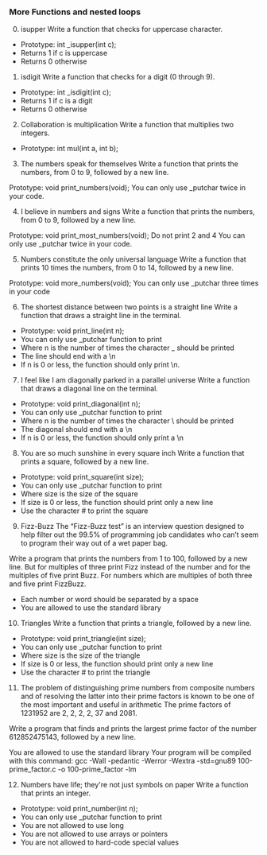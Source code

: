### More Functions and nested loops
0. isupper
Write a function that checks for uppercase character.

 - Prototype: int _isupper(int c);
 - Returns 1 if c is uppercase
 - Returns 0 otherwise

1. isdigit
Write a function that checks for a digit (0 through 9).

 - Prototype: int _isdigit(int c);
 - Returns 1 if c is a digit
 - Returns 0 otherwise

2. Collaboration is multiplication
Write a function that multiplies two integers.

 - Prototype: int mul(int a, int b);

3. The numbers speak for themselves
Write a function that prints the numbers, from 0 to 9, followed by a new line.

Prototype: void print_numbers(void);
You can only use _putchar twice in your code.

4. I believe in numbers and signs
Write a function that prints the numbers, from 0 to 9, followed by a new line.

Prototype: void print_most_numbers(void);
Do not print 2 and 4
You can only use _putchar twice in your code.

5. Numbers constitute the only universal language
Write a function that prints 10 times the numbers, from 0 to 14, followed by a new line.

Prototype: void more_numbers(void);
You can only use _putchar three times in your code

6. The shortest distance between two points is a straight line
Write a function that draws a straight line in the terminal.

 - Prototype: void print_line(int n);
 - You can only use _putchar function to print
 - Where n is the number of times the character _ should be printed
 - The line should end with a \n
 - If n is 0 or less, the function should only print \n.

7. I feel like I am diagonally parked in a parallel universe
Write a function that draws a diagonal line on the terminal.

 - Prototype: void print_diagonal(int n);
 - You can only use _putchar function to print
 - Where n is the number of times the character \ should be printed
 - The diagonal should end with a \n
 - If n is 0 or less, the function should only print a \n

8. You are so much sunshine in every square inch
Write a function that prints a square, followed by a new line.

 - Prototype: void print_square(int size);
 - You can only use _putchar function to print
 - Where size is the size of the square
 - If size is 0 or less, the function should print only a new line
 - Use the character # to print the square

9. Fizz-Buzz
The “Fizz-Buzz test” is an interview question designed to help filter out the 99.5% of programming job candidates who can’t seem to program their way out of a wet paper bag.

Write a program that prints the numbers from 1 to 100, followed by a new line. But for multiples of three print Fizz instead of the number and for the multiples of five print Buzz. For numbers which are multiples of both three and five print FizzBuzz.

 - Each number or word should be separated by a space
 - You are allowed to use the standard library

10. Triangles
Write a function that prints a triangle, followed by a new line.

 - Prototype: void print_triangle(int size);
 - You can only use _putchar function to print
 - Where size is the size of the triangle
 - If size is 0 or less, the function should print only a new line
 - Use the character # to print the triangle

11. The problem of distinguishing prime numbers from composite numbers and of resolving the latter into their prime factors is known to be one of the most important and useful in arithmetic
The prime factors of 1231952 are 2, 2, 2, 2, 37 and 2081.

Write a program that finds and prints the largest prime factor of the number 612852475143, followed by a new line.

You are allowed to use the standard library
Your program will be compiled with this command: gcc -Wall -pedantic -Werror -Wextra -std=gnu89 100-prime_factor.c -o 100-prime_factor -lm

12. Numbers have life; they're not just symbols on paper
Write a function that prints an integer.

 - Prototype: void print_number(int n);
 - You can only use _putchar function to print
 - You are not allowed to use long
 - You are not allowed to use arrays or pointers
 - You are not allowed to hard-code special values

